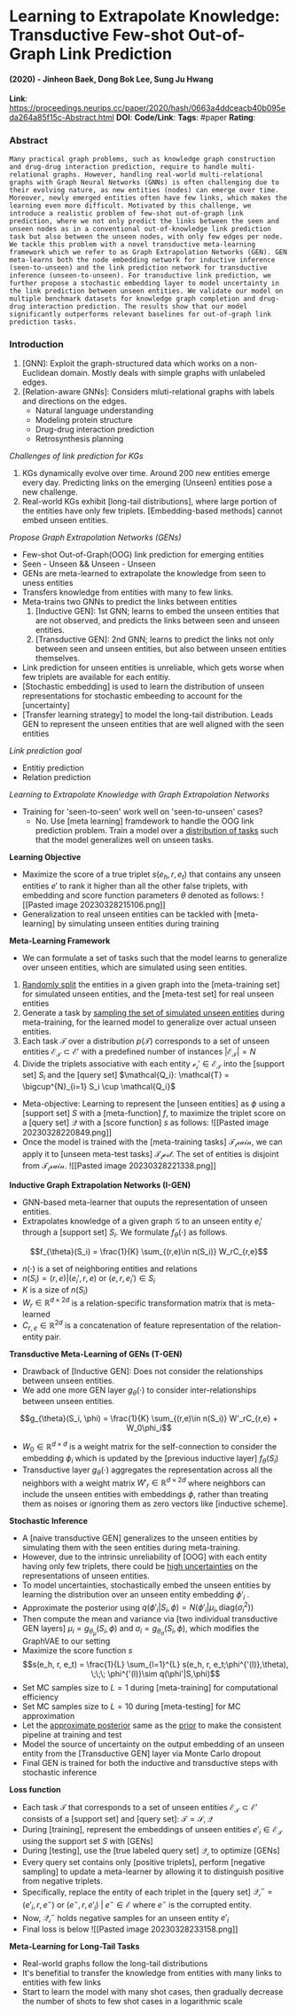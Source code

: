 # Learning to Extrapolate Knowledge: Transductive Few-shot Out-of-Graph Link Prediction
#### (2020) - Jinheon Baek, Dong Bok Lee, Sung Ju Hwang
**Link**: https://proceedings.neurips.cc/paper/2020/hash/0663a4ddceacb40b095eda264a85f15c-Abstract.html
**DOI**: 
**Code/Link**:
**Tags**: #paper
**Rating**:

### Abstract

```
Many practical graph problems, such as knowledge graph construction and drug-drug interaction prediction, require to handle multi-relational graphs. However, handling real-world multi-relational graphs with Graph Neural Networks (GNNs) is often challenging due to their evolving nature, as new entities (nodes) can emerge over time. Moreover, newly emerged entities often have few links, which makes the learning even more difficult. Motivated by this challenge, we introduce a realistic problem of few-shot out-of-graph link prediction, where we not only predict the links between the seen and unseen nodes as in a conventional out-of-knowledge link prediction task but also between the unseen nodes, with only few edges per node. We tackle this problem with a novel transductive meta-learning framework which we refer to as Graph Extrapolation Networks (GEN). GEN meta-learns both the node embedding network for inductive inference (seen-to-unseen) and the link prediction network for transductive inference (unseen-to-unseen). For transductive link prediction, we further propose a stochastic embedding layer to model uncertainty in the link prediction between unseen entities. We validate our model on multiple benchmark datasets for knowledge graph completion and drug-drug interaction prediction. The results show that our model significantly outperforms relevant baselines for out-of-graph link prediction tasks.
```

### Introduction

1. [GNN]: Exploit the graph-structured data which works on a non-Euclidean domain. Mostly deals with simple graphs with unlabeled edges.
2. [Relation-aware GNNs]: Considers mluti-relational graphs with labels and directions on the edges.
	- Natural language understanding
	- Modeling protein structure
	- Drug-drug interaction prediction
	- Retrosynthesis planning

*Challenges of link prediction for KGs*
1. KGs dynamically evolve over time. Around 200 new entities emerge every day. Predicting links on the emerging (Unseen) entities pose a new challenge.
2. Real-world KGs exhibit [long-tail distributions], where large portion of the entities have only few triplets. [Embedding-based methods] cannot embed unseen entities.

*Propose Graph Extrapolation Networks (GENs)*
- Few-shot Out-of-Graph(OOG) link prediction for emerging entities
- Seen - Unseen && Unseen - Unseen
- GENs are meta-learned to extrapolate the knowledge from seen to uness entities
- Transfers knowledge from entities with many to few links. 
- Meta-trains two GNNs to predict the links between entities
	1. [Inductive GEN]: 1st GNN; learns to embed the unseen entities that are not observed, and predicts the links between seen and unseen entities.
	2. [Transductive GEN]: 2nd GNN; learns to predict the links not only between seen and unseen entities, but also between unseen entities themselves.
- Link prediction for unseen entities is unreliable, which gets worse when few triplets are available for each entitiy. 
- [Stochastic embedding] is used to learn the distribution of unseen representations for stochastic embeeding to account for the [uncertainty]
- [Transfer learning strategy] to model the long-tail distribution. Leads GEN to represent the unseen entities that are well aligned with the seen entities

*Link prediction goal*
- Entitiy prediction
- Relation prediction

*Learning to Extrapolate Knowledge with Graph Extrapolation Networks*
- Training for 'seen-to-seen' work well on 'seen-to-unseen' cases?
	- No. Use [meta learning] framdework to handle the OOG link prediction problem. Train a model over a <u>distribution of tasks</u> such that the model generalizes well on unseen tasks.

**Learning Objective**
- Maximize the score of a true triplet $s(e_h, r, e_t)$ that contains any unseen entities $e'$ to rank it higher than all the other false triplets, with embedding and score function parameters $\theta$ denoted as follows:
![[Pasted image 20230328215106.png]]
- Generalization to real unseen entities can be tackled with [meta-learning] by simulating unseen entities during training

**Meta-Learning Framework**
- We can formulate a set of tasks such that the model learns to generalize over unseen entities, which are simulated using seen entities.
1. <u>Randomly split</u> the entities in a given graph into the [meta-training set] for simulated unseen entities, and the [meta-test set] for real unseen entities
2. Generate a task by <u>sampling the set of simulated unseen entities</u> during meta-training, for the learned model to generalize over actual unseen entities.
3. Each task $\mathcal{T}$ over a distribution $p(\mathcal{T})$ corresponds to a set of unseen entities $\mathcal{E_T} \subset \mathcal{E'}$ with a predefined number of instances $|\mathcal{E_T}| = N$ 
4. Divide the triplets associative with each entity $\mathcal{e_{i}' \in \mathcal{E_T}}$ into the [support set] $S_i$ and the [query set] $\mathcal{Q_i}: \mathcal{T} = \bigcup^{N}_{i=1} S_i \cup \mathcal{Q_i}$

- Meta-objective: Learning to represent the [unseen entities] as $\phi$ using a [support set] $S$ with a [meta-function] $f$, to maximize the triplet score on a [query set] $\mathcal{Q}$ with a [score function] $s$ as follows:
![[Pasted image 20230328220849.png]]
- Once the model is trained with the [meta-training tasks] $\mathcal{T_train}$, we can apply it to [unseen meta-test tasks] $\mathcal{T_test}$. The set of entities is disjoint from $\mathcal{T_train}$. 
![[Pasted image 20230328221338.png]]

**Inductive Graph Extrapolation Networks (I-GEN)**
- GNN-based meta-learner that ouputs the representation of unseen entities.
- Extrapolates knowledge of a given graph $\mathcal{G}$ to an unseen entity $e_{i}'$ through a [support set] $S_i$. We formulate $f_{\theta}(\cdot)$ as follows.

$$f_{\theta}(S_i) = \frac{1}{K} \sum_{(r,e)\in n(S_i)} W_rC_{r,e}$$

- $n(\cdot)$ is a set of neighboring entities and relations
- $n(S_i) = {(r,e)|(e_{i}',r,e) \text{ or } (e,r,e_{i}') \in S_i}$
- $K$ is a size of $n(S_i)$
- $W_r \in \mathbb{R}^{d\times 2d}$ is a relation-specific transformation matrix that is meta-learned
- $C_{r,e} \in \mathbb{R}^{2d}$ is a concatenation of feature representation of the relation-entity pair.

**Transductive Meta-Learning of GENs (T-GEN)**
- Drawback of [Inductive GEN]: Does not consider the relationships between unseen entities.
- We add one more GEN layer $g_{\theta}(\cdot)$ to consider inter-relationships between unseen entities.

$$g_{\theta}(S_i, \phi) = \frac{1}{K} \sum_{(r,e)\in n(S_i)} W'_rC_{r,e} + W_0\phi_i$$

- $W_0 \in \mathbb{R}^{d\times d}$  is a weight matrix for the self-connection to consider the embedding $\phi_i$ which is updated by the [previous inductive layer] $f_{\theta}(S_i)$
- Transductive layer $g_{\theta}(\cdot)$ aggregates the representation across all the neighbors with a weight matrix $W'_r \in \mathbb{R}^{d\times 2d}$  where neighbors can include the unseen entities with embeddings $\phi$, rather than treating them as noises or ignoring them as zero vectors like [inductive scheme].

**Stochastic Inference**
- A [naive transductive GEN] generalizes to the unseen entities by simulating them with the seen entities during meta-training.
- However, due to the intrinsic unreliability of [OOG] with each entity having only few triplets, there could be <u>high uncertainties</u> on the representations of unseen entities.
- To model uncertainties, stochastically embed the unseen entities by learning the distribution over an unseen entity embedding $\phi'_{i}$ . 
- Approximate the posterior using $q(\phi'_{i}|S_i,\phi) = N(\phi'_{i}|\mu_i,\text{diag}(\sigma_i^2))$ 
- Then compute the mean and variance via [two individual transductive GEN layers] $\mu_i = g_{\theta_{\mu}}(S_i,\phi)$  and $\sigma_i = g_{\theta_{\sigma}}(S_i,\phi)$, which modifies the GraphVAE to our setting
- Maximize the score function $s$
$$s(e_h, r, e_t) = \frac{1}{L} \sum_{l=1}^{L} s(e_h, r, e_t;\phi^{'(l)},\theta), \;\;\; \phi^{'(l)}\sim q(\phi'|S,\phi)$$
- Set MC samples size to $L=1$ during [meta-training] for computational efficiency
- Set MC samples size to $L=10$ during [meta-testing] for MC approximation
- Let the <u>approximate posterior</u> same as the <u>prior</u> to make the consistent pipeline at training and test
- Model the source of uncertainty on the output embedding of an unseen entity from the [Transductive GEN] layer via Monte Carlo dropout
- Final GEN is trained for both the inductive and transductive steps with stochastic inference

**Loss function**
- Each task $\mathcal{T}$ that corresponds to a set of unseen entities $\mathcal{E_T} \subset \mathcal{E'}$ consists of a [support set] and [query set]: $\mathcal{T = {S, \mathcal{Q}}}$
- During [training], represent the embeddings of unseen entities $e'_i \in \mathcal{E_T}$ using the support set $S$ with [GENs]
- During [testing], use the [true labeled query set] $\mathcal{Q_i}$ to optimize [GENs] 
- Every query set contains only [positive triplets], perform [negative sampling] to update a meta-learner by allowing it to distinguish positive from negative triplets.
- Specifically, replace the entity of each triplet in the [query set] $\mathcal{Q^{-}_i} = {(e'_i, r, e^-) \text { or } (e^-, r, e'_i) \;|\; e^- \in \mathcal{E}}$ where $e^-$ is the corrupted entity.
- Now, $\mathcal{Q^{-}_i}$ holds negative samples for an unseen entity $e'_i$ 
- Final loss is below
![[Pasted image 20230328233158.png]]

**Meta-Learning for Long-Tail Tasks**
- Real-world graphs follow the long-tail distributions
- It's benefitial to transfer the knowledge from entities with many links to entities with few links
- Start to learn the model with many shot cases, then gradually decrease the number of shots to few shot cases in a logarithmic scale

